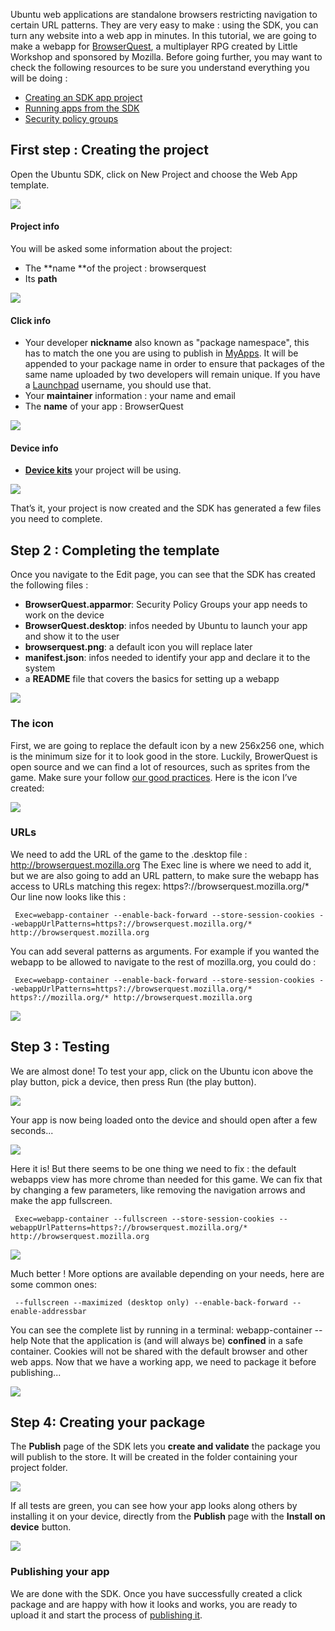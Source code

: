 





Ubuntu web applications are standalone browsers restricting navigation to
certain URL patterns. They are very easy to make : using the SDK, you can turn
any website into a web app in minutes. In this tutorial, we are going to make
a webapp for [BrowserQuest](http://browserquest.mozilla.org/), a multiplayer
RPG created by Little Workshop and sponsored by Mozilla. Before going further,
you may want to check the following resources to be sure you understand
everything you will be doing :

  * [Creating an SDK app project](/en/phone/apps/sdk/tutorials/creating-an-sdk-app-project/)
  * [Running apps from the SDK](/en/phone/apps/sdk/tutorials/running-apps-from-the-sdk/)
  * [Security policy groups](/en/publish/security-policy-groups/)

## First step : Creating the project

Open the Ubuntu SDK, click on New Project and choose the Web App template.

![](/static/devportal_uploaded/dd6840be-3d4a-422d-9780-33ea43b02fb2-cms_page_media/132/create-web-app.png)

#### Project info

You will be asked some information about the project:

  * The **name **of the project : browserquest
  * Its **path**

![](/static/devportal_uploaded/4f9891d4-97fa-4594-b993-71f0ad7163c4-cms_page_media/132/choose-location.png)

#### Click info

  * Your developer **nickname** also known as "package namespace", this has to match the one you are using to publish in [MyApps](https://myapps.developer.ubuntu.com/dev/click-apps/). It will be appended to your package name in order to ensure that packages of the same name uploaded by two developers will remain unique. If you have a [Launchpad](https://launchpad.net/) username, you should use that.
  * Your **maintainer** information : your name and email
  * The **name** of your app : BrowserQuest

![](/static/devportal_uploaded/bac1ee34-c268-4ed4-b910-a99edc40639d-cms_page_media/132/click-parms.png)

#### Device info

  * **[Device kits](/en/phone/apps/sdk/tutorials/running-apps-from-the-sdk/)** your project will be using.

![](/static/devportal_uploaded/1d592d68-772e-4f1b-8911-15d35cac2ca0-cms_page_media/132/device-kits.png)

That’s it, your project is now created and the SDK has generated a few files
you need to complete.

## Step 2 : Completing the template

Once you navigate to the Edit page, you can see that the SDK has created the
following files :

  * **BrowserQuest.apparmor**: Security Policy Groups your app needs to work on the device
  * **BrowserQuest.desktop**: infos needed by Ubuntu to launch your app and show it to the user
  * **browserquest.png**: a default icon you will replace later
  * **manifest.json**: infos needed to identify your app and declare it to the system
  * a **README** file that covers the basics for setting up a webapp

![](/static/devportal_uploaded/d7344399-cc33-46f6-8884-bf4a3f5255d7-cms_page_media/132/template.png)

### **The icon**

First, we are going to replace the default icon by a new 256x256 one, which is
the minimum size for it to look good in the store. Luckily, BrowerQuest is
open source and we can find a lot of resources, such as sprites from the game.
Make sure your follow [our good practices](/en/publish/creating-a-good-icon/).
Here is the icon I’ve created:

![](/static/devportal_uploaded/890679e9-99d2-409a-8873-034483da3333-cms_page_media/132/browserquest.png)

### **URLs**

We need to add the URL of the game to the .desktop file :
http://browserquest.mozilla.org The Exec line is where we need to add it, but
we are also going to add an URL pattern, to make sure the webapp has access to
URLs matching this regex: https?://browserquest.mozilla.org/* Our line now
looks like this :

     Exec=webapp-container --enable-back-forward --store-session-cookies --webappUrlPatterns=https?://browserquest.mozilla.org/* http://browserquest.mozilla.org

You can add several patterns as arguments. For example if you wanted the
webapp to be allowed to navigate to the rest of mozilla.org, you could do :

     Exec=webapp-container --enable-back-forward --store-session-cookies --webappUrlPatterns=https?://browserquest.mozilla.org/* https?://mozilla.org/* http://browserquest.mozilla.org

![](/static/devportal_uploaded/afa0df83-a9f4-470e-a822-fff8cd768968-cms_page_media/132/mainfest.png)

## Step 3 : Testing

We are almost done! To test your app, click on the Ubuntu icon above the play
button, pick a device, then press Run (the play button).

![](/static/devportal_uploaded/4b1e83c7-08bb-46e0-bb6d-9dc71179e883-cms_page_media/132/test.png)

Your app is now being loaded onto the device and should open after a few
seconds...

![](/static/devportal_uploaded/09e9ca8c-54c6-4638-89ff-c1ef8ccc402a-cms_page_media/132/bq1.png)

Here it is! But there seems to be one thing we need to fix : the default
webapps view has more chrome than needed for this game. We can fix that by
changing a few parameters, like removing the navigation arrows and make the
app fullscreen.

     Exec=webapp-container --fullscreen --store-session-cookies --webappUrlPatterns=https?://browserquest.mozilla.org/* http://browserquest.mozilla.org

![](/static/devportal_uploaded/35d4acae-438d-4f5d-9658-0aebeb1fa6b2-cms_page_media/132/bq5.png)

Much better ! More options are available depending on your needs, here are
some common ones:

     --fullscreen --maximized (desktop only) --enable-back-forward --enable-addressbar 

You can see the complete list by running in a terminal: webapp-container
--help Note that the application is (and will always be) **confined** in a
safe container. Cookies will not be shared with the default browser and other
web apps. Now that we have a working app, we need to package it before
publishing...

![](/static/devportal_uploaded/cd94f587-1c52-4f27-9c73-dde47f7b84d6-cms_page_media/132/bq4.png)

## Step 4: Creating your package

The **Publish** page of the SDK lets you **create and validate** the package
you will publish to the store. It will be created in the folder containing
your project folder.

![](/static/devportal_uploaded/388956c3-6098-4cee-ac54-3ee3b39d43e7-cms_page_media/132/publish.png)

If all tests are green, you can see how your app looks along others by
installing it on your device, directly from the **Publish** page with the
**Install on device** button.

![](/static/devportal_uploaded/56f3041d-130b-4bb1-8e07-84921d0f0ae2-cms_page_media/132/bq3-small.png)

### **Publishing your app**

We are done with the SDK. Once you have successfully created a click package
and are happy with how it looks and works, you are ready to upload it and
start the process of [publishing it](/en/publish/).






